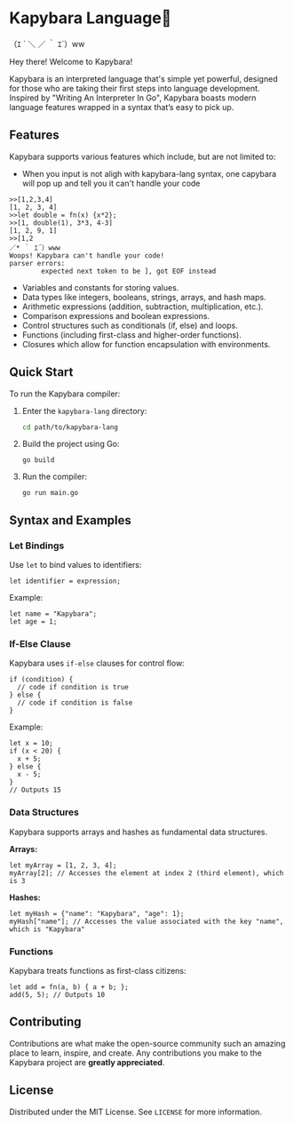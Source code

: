 # Kapybara Language🐾

（ｴ ´ ＼ ／ ｀ ｴ´）ww

Hey there! Welcome to Kapybara!

Kapybara is an interpreted language that's simple yet powerful, designed for those who are taking their first steps into language development. Inspired by "Writing An Interpreter In Go", Kapybara boasts modern language features wrapped in a syntax that’s easy to pick up.

## Features

Kapybara supports various features which include, but are not limited to:

- When you input is not aligh with kapybara-lang syntax, one capybara will pop up and tell you it can't handle your code
```
>>[1,2,3,4]
[1, 2, 3, 4]
>>let double = fn(x) {x*2};
>>[1, double(1), 3*3, 4-3]
[1, 2, 9, 1]
>>[1,2
／* ｀ ｴ´）www
Woops! Kapybara can't handle your code!
parser errors:
        expected next token to be ], got EOF instead
```

- Variables and constants for storing values.
- Data types like integers, booleans, strings, arrays, and hash maps.
- Arithmetic expressions (addition, subtraction, multiplication, etc.).
- Comparison expressions and boolean expressions.
- Control structures such as conditionals (if, else) and loops.
- Functions (including first-class and higher-order functions).
- Closures which allow for function encapsulation with environments.

## Quick Start

To run the Kapybara compiler:

1. Enter the `kapybara-lang` directory:

   ```sh
   cd path/to/kapybara-lang
   ```

1. Build the project using Go:

   ```
   go build
   ```

2. Run the compiler:

   ```
   go run main.go
   ```

## Syntax and Examples

### Let Bindings

Use `let` to bind values to identifiers:

```
let identifier = expression;
```

Example:

```
let name = "Kapybara";
let age = 1;
```

### If-Else Clause

Kapybara uses `if-else` clauses for control flow:

```
if (condition) {
  // code if condition is true
} else {
  // code if condition is false
}
```

Example:

```
let x = 10;
if (x < 20) {
  x + 5;
} else {
  x - 5;
}
// Outputs 15
```

### Data Structures

Kapybara supports arrays and hashes as fundamental data structures.

**Arrays:**

```
let myArray = [1, 2, 3, 4];
myArray[2]; // Accesses the element at index 2 (third element), which is 3
```

**Hashes:**

```
let myHash = {"name": "Kapybara", "age": 1};
myHash["name"]; // Accesses the value associated with the key "name", which is "Kapybara"
```

### Functions

Kapybara treats functions as first-class citizens:

```
let add = fn(a, b) { a + b; };
add(5, 5); // Outputs 10
```

## Contributing
Contributions are what make the open-source community such an amazing place to learn, inspire, and create. Any contributions you make to the Kapybara project are **greatly appreciated**.

## License

Distributed under the MIT License. See `LICENSE` for more information.





